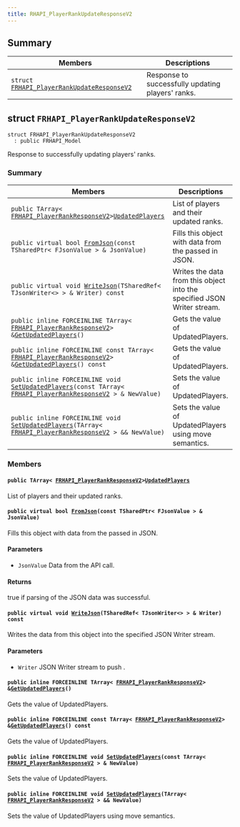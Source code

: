 ```yaml
---
title: RHAPI_PlayerRankUpdateResponseV2
---
```


## Summary

 Members                        | Descriptions                                
--------------------------------|---------------------------------------------
`struct `[`FRHAPI_PlayerRankUpdateResponseV2`](#structFRHAPI__PlayerRankUpdateResponseV2) | Response to successfully updating players&#39; ranks.

## struct `FRHAPI_PlayerRankUpdateResponseV2` <a id="structFRHAPI__PlayerRankUpdateResponseV2"></a>

```
struct FRHAPI_PlayerRankUpdateResponseV2
  : public FRHAPI_Model
```

Response to successfully updating players&#39; ranks.

### Summary

 Members                        | Descriptions                                
--------------------------------|---------------------------------------------
`public TArray< `[`FRHAPI_PlayerRankResponseV2`](RHAPI_PlayerRankResponseV2.md#structFRHAPI__PlayerRankResponseV2)` > `[`UpdatedPlayers`](#structFRHAPI__PlayerRankUpdateResponseV2_1ac8f9ea8f222cf7fac5ac1e6b87014bee) | List of players and their updated ranks.
`public virtual bool `[`FromJson`](#structFRHAPI__PlayerRankUpdateResponseV2_1a45308746a843a2eacff81bedca380584)`(const TSharedPtr< FJsonValue > & JsonValue)` | Fills this object with data from the passed in JSON.
`public virtual void `[`WriteJson`](#structFRHAPI__PlayerRankUpdateResponseV2_1a52833940f17f91e32d931557e72a950a)`(TSharedRef< TJsonWriter<> > & Writer) const` | Writes the data from this object into the specified JSON Writer stream.
`public inline FORCEINLINE TArray< `[`FRHAPI_PlayerRankResponseV2`](RHAPI_PlayerRankResponseV2.md#structFRHAPI__PlayerRankResponseV2)` > & `[`GetUpdatedPlayers`](#structFRHAPI__PlayerRankUpdateResponseV2_1aba829ac6b2debd752a301c39191d7569)`()` | Gets the value of UpdatedPlayers.
`public inline FORCEINLINE const TArray< `[`FRHAPI_PlayerRankResponseV2`](RHAPI_PlayerRankResponseV2.md#structFRHAPI__PlayerRankResponseV2)` > & `[`GetUpdatedPlayers`](#structFRHAPI__PlayerRankUpdateResponseV2_1a377dfb037d398886345811ab4ea029cf)`() const` | Gets the value of UpdatedPlayers.
`public inline FORCEINLINE void `[`SetUpdatedPlayers`](#structFRHAPI__PlayerRankUpdateResponseV2_1aaf3fed1d36a21b899330743ca1666e56)`(const TArray< `[`FRHAPI_PlayerRankResponseV2`](RHAPI_PlayerRankResponseV2.md#structFRHAPI__PlayerRankResponseV2)` > & NewValue)` | Sets the value of UpdatedPlayers.
`public inline FORCEINLINE void `[`SetUpdatedPlayers`](#structFRHAPI__PlayerRankUpdateResponseV2_1a5c75ec2536cef831b74eff6474cec28a)`(TArray< `[`FRHAPI_PlayerRankResponseV2`](RHAPI_PlayerRankResponseV2.md#structFRHAPI__PlayerRankResponseV2)` > && NewValue)` | Sets the value of UpdatedPlayers using move semantics.

### Members

#### `public TArray< `[`FRHAPI_PlayerRankResponseV2`](RHAPI_PlayerRankResponseV2.md#structFRHAPI__PlayerRankResponseV2)` > `[`UpdatedPlayers`](#structFRHAPI__PlayerRankUpdateResponseV2_1ac8f9ea8f222cf7fac5ac1e6b87014bee) <a id="structFRHAPI__PlayerRankUpdateResponseV2_1ac8f9ea8f222cf7fac5ac1e6b87014bee"></a>

List of players and their updated ranks.

#### `public virtual bool `[`FromJson`](#structFRHAPI__PlayerRankUpdateResponseV2_1a45308746a843a2eacff81bedca380584)`(const TSharedPtr< FJsonValue > & JsonValue)` <a id="structFRHAPI__PlayerRankUpdateResponseV2_1a45308746a843a2eacff81bedca380584"></a>

Fills this object with data from the passed in JSON.

#### Parameters
* `JsonValue` Data from the API call.

#### Returns
true if parsing of the JSON data was successful.

#### `public virtual void `[`WriteJson`](#structFRHAPI__PlayerRankUpdateResponseV2_1a52833940f17f91e32d931557e72a950a)`(TSharedRef< TJsonWriter<> > & Writer) const` <a id="structFRHAPI__PlayerRankUpdateResponseV2_1a52833940f17f91e32d931557e72a950a"></a>

Writes the data from this object into the specified JSON Writer stream.

#### Parameters
* `Writer` JSON Writer stream to push .

#### `public inline FORCEINLINE TArray< `[`FRHAPI_PlayerRankResponseV2`](RHAPI_PlayerRankResponseV2.md#structFRHAPI__PlayerRankResponseV2)` > & `[`GetUpdatedPlayers`](#structFRHAPI__PlayerRankUpdateResponseV2_1aba829ac6b2debd752a301c39191d7569)`()` <a id="structFRHAPI__PlayerRankUpdateResponseV2_1aba829ac6b2debd752a301c39191d7569"></a>

Gets the value of UpdatedPlayers.

#### `public inline FORCEINLINE const TArray< `[`FRHAPI_PlayerRankResponseV2`](RHAPI_PlayerRankResponseV2.md#structFRHAPI__PlayerRankResponseV2)` > & `[`GetUpdatedPlayers`](#structFRHAPI__PlayerRankUpdateResponseV2_1a377dfb037d398886345811ab4ea029cf)`() const` <a id="structFRHAPI__PlayerRankUpdateResponseV2_1a377dfb037d398886345811ab4ea029cf"></a>

Gets the value of UpdatedPlayers.

#### `public inline FORCEINLINE void `[`SetUpdatedPlayers`](#structFRHAPI__PlayerRankUpdateResponseV2_1aaf3fed1d36a21b899330743ca1666e56)`(const TArray< `[`FRHAPI_PlayerRankResponseV2`](RHAPI_PlayerRankResponseV2.md#structFRHAPI__PlayerRankResponseV2)` > & NewValue)` <a id="structFRHAPI__PlayerRankUpdateResponseV2_1aaf3fed1d36a21b899330743ca1666e56"></a>

Sets the value of UpdatedPlayers.

#### `public inline FORCEINLINE void `[`SetUpdatedPlayers`](#structFRHAPI__PlayerRankUpdateResponseV2_1a5c75ec2536cef831b74eff6474cec28a)`(TArray< `[`FRHAPI_PlayerRankResponseV2`](RHAPI_PlayerRankResponseV2.md#structFRHAPI__PlayerRankResponseV2)` > && NewValue)` <a id="structFRHAPI__PlayerRankUpdateResponseV2_1a5c75ec2536cef831b74eff6474cec28a"></a>

Sets the value of UpdatedPlayers using move semantics.


